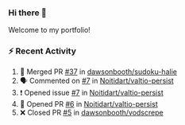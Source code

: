 ### Hi there 👋
Welcome to my portfolio!

### ⚡ Recent Activity
<!--START_SECTION:activity-->
1. 🎉 Merged PR [#37](https://github.com/dawsonbooth/sudoku-halie/pull/37) in [dawsonbooth/sudoku-halie](https://github.com/dawsonbooth/sudoku-halie)
2. 🗣 Commented on [#7](https://github.com/Noitidart/valtio-persist/issues/7) in [Noitidart/valtio-persist](https://github.com/Noitidart/valtio-persist)
3. ❗️ Opened issue [#7](https://github.com/Noitidart/valtio-persist/issues/7) in [Noitidart/valtio-persist](https://github.com/Noitidart/valtio-persist)
4. 💪 Opened PR [#6](https://github.com/Noitidart/valtio-persist/pull/6) in [Noitidart/valtio-persist](https://github.com/Noitidart/valtio-persist)
5. ❌ Closed PR [#5](https://github.com/dawsonbooth/vodscrepe/pull/5) in [dawsonbooth/vodscrepe](https://github.com/dawsonbooth/vodscrepe)
<!--END_SECTION:activity-->
